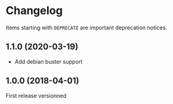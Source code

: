 # Changelog

Items starting with `DEPRECATE` are important deprecation notices.

## 1.1.0 (2020-03-19)

* Add debian buster support

## 1.0.0 (2018-04-01)

First release versionned
